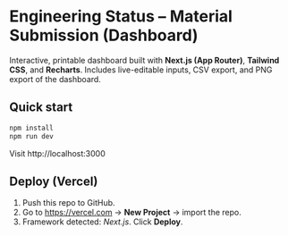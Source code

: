 # Engineering Status – Material Submission (Dashboard)

Interactive, printable dashboard built with **Next.js (App Router)**, **Tailwind CSS**, and **Recharts**. Includes live-editable inputs, CSV export, and PNG export of the dashboard.

## Quick start
```bash
npm install
npm run dev
```
Visit http://localhost:3000

## Deploy (Vercel)
1. Push this repo to GitHub.
2. Go to https://vercel.com → **New Project** → import the repo.
3. Framework detected: *Next.js*. Click **Deploy**.

